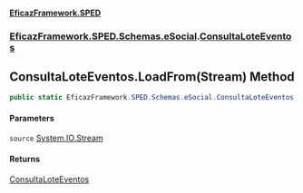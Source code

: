 #### [EficazFramework.SPED](EficazFrameworkSPED.md 'EficazFramework SPED')
### [EficazFramework.SPED.Schemas.eSocial](EficazFramework.SPED.Schemas.eSocial.md 'EficazFramework.SPED.Schemas.eSocial').[ConsultaLoteEventos](EficazFramework.SPED.Schemas.eSocial/ConsultaLoteEventos.md 'EficazFramework.SPED.Schemas.eSocial.ConsultaLoteEventos')

## ConsultaLoteEventos.LoadFrom(Stream) Method

```csharp
public static EficazFramework.SPED.Schemas.eSocial.ConsultaLoteEventos LoadFrom(System.IO.Stream source);
```
#### Parameters

<a name='EficazFramework.SPED.Schemas.eSocial.ConsultaLoteEventos.LoadFrom(System.IO.Stream).source'></a>

`source` [System.IO.Stream](https://docs.microsoft.com/en-us/dotnet/api/System.IO.Stream 'System.IO.Stream')

#### Returns
[ConsultaLoteEventos](EficazFramework.SPED.Schemas.eSocial/ConsultaLoteEventos.md 'EficazFramework.SPED.Schemas.eSocial.ConsultaLoteEventos')